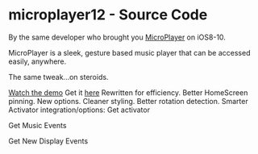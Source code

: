 # microplayer12 - Source Code

By the same developer who brought you [MicroPlayer](http://cydia.saurik.com/package/com.kanesbetas.microplayer/) on iOS8-10.

MicroPlayer is a sleek, gesture based music player that can be accessed easily, anywhere.

The same tweak...on steroids.

[Watch the demo](https://m.youtube.com/watch?v=T63ww2Ie__c)
Get it [here](https://repo.packix.com/package/com.kaneb.microplayer12/)
Rewritten for efficiency.
Better HomeScreen pinning.
New options.
Cleaner styling.
Better rotation detection.
Smarter Activator integration/options:
Get activator

Get Music Events

Get New Display Events
